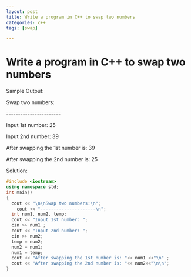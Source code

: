 ```yaml
---
layout: post
title: Write a program in C++ to swap two numbers
categories: c++
tags: [swap]

---
```


# Write a program in C++ to swap two numbers

Sample Output:

Swap two numbers:

\-----------------------

Input 1st number: 25

Input 2nd number: 39

After swapping the 1st number is: 39

After swapping the 2nd number is: 25

Solution:

```c++
#include <iostream>
using namespace std;
int main()
{
  cout << "\n\nSwap two numbers:\n";
	cout << "---------------------\n";
  int num1, num2, temp;
  cout << "Input 1st number: ";
  cin >> num1 ;
  cout << "Input 2nd number: ";
  cin >> num2;
  temp = num2;
  num2 = num1;
  num1 = temp;
  cout << "After swapping the 1st number is: "<< num1 <<"\n" ;
  cout << "After swapping the 2nd number is: "<< num2<<"\n\n";
}
```

